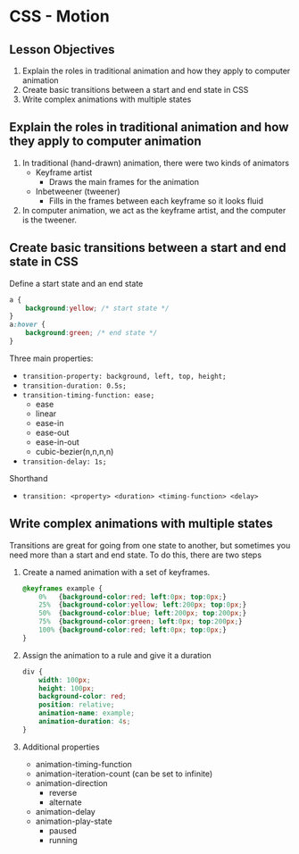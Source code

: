 # CSS - Motion

## Lesson Objectives

1. Explain the roles in traditional animation and how they apply to computer animation
1. Create basic transitions between a start and end state in CSS
1. Write complex animations with multiple states


## Explain the roles in traditional animation and how they apply to computer animation

1. In traditional (hand-drawn) animation, there were two kinds of animators
	- Keyframe artist
		- Draws the main frames for the animation
	- Inbetweener  (tweener)
		- Fills in the frames between each keyframe so it looks fluid
1. In computer animation, we act as the keyframe artist, and the computer is the tweener.

## Create basic transitions between a start and end state in CSS

Define a start state and an end state

```css
a {
	background:yellow; /* start state */
}
a:hover {
	background:green; /* end state */
}
```

Three main properties:

- `transition-property: background, left, top, height;`
- `transition-duration: 0.5s;`
- `transition-timing-function: ease;`
	- ease
	- linear
	- ease-in
	- ease-out
	- ease-in-out
	- cubic-bezier(n,n,n,n)
- `transition-delay: 1s;`

Shorthand
- `transition: <property> <duration> <timing-function> <delay>`

## Write complex animations with multiple states

Transitions are great for going from one state to another, but sometimes you need more than a start and end state.  To do this, there are two steps

1. Create a named animation with a set of keyframes.
	```css
	@keyframes example {
	    0%   {background-color:red; left:0px; top:0px;}
	    25%  {background-color:yellow; left:200px; top:0px;}
	    50%  {background-color:blue; left:200px; top:200px;}
	    75%  {background-color:green; left:0px; top:200px;}
	    100% {background-color:red; left:0px; top:0px;}
	}
	```

1. Assign the animation to a rule and give it a duration
	```css
	div {
	    width: 100px;
	    height: 100px;
	    background-color: red;
	    position: relative;
	    animation-name: example;
	    animation-duration: 4s;
	}
	```
1. Additional properties
	- animation-timing-function
	- animation-iteration-count (can be set to infinite)
	- animation-direction
		- reverse
		- alternate
	- animation-delay
	- animation-play-state
		- paused
		- running